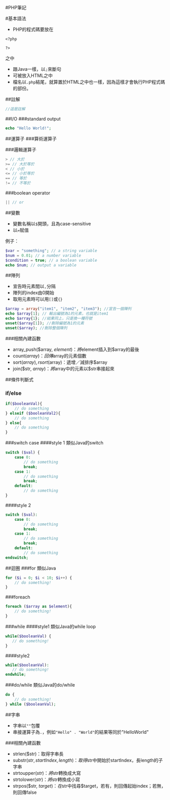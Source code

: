 #PHP筆記

#基本語法
* PHP的程式碼要放在
```
<?php
     
?>
```
之中

* 跟Java一樣，以`;`來斷句
* 可被放入HTML之中
* 檔名以`.php`結尾，就算置於HTML之中也一樣，因為這樣才會執行PHP程式碼的部份。

##註解
```php
//這是註解
```

##I/O
###standard output
```php
echo "Hello World!";
```

##運算子
###算術運算子

###邏輯運算子
```php
> // 大於
>= // 大於等於
< // 小於
<= // 小於等於
== // 等於
!= // 不等於
```

###boolean operator
```php
|| // or
```

##變數
* 變數名稱以`$`開頭，且為case-sensitive
* 以`=`賦值

例子：
```php
$var = "something"; // a string variable
$num = 0.01; // a number variable
$condition = true; // a boolean variable
echo $num; // output a variable
```

##陣列
* 宣告時元素間以`,`分隔  
* 陣列的index由0開始  
* 取用元素時可以用`[]`或`{}`  

```php
$array = array("item1", "item2", "item3"); //宣告一個陣列
echo $array[1]; // 輸出編號為1的元素，也就是item1
echo $array{1}; //結果同上，只是換一種符號
unset($array[1]); //刪除編號為1的元素
unset($array); //刪除整個陣列
```

###相關內建函數
* array_push($array, $element)：將$element插入到$array的最後
* count($array)：回傳$array的元素個數
* sort($array), rsort($array)：遞增／減排序$array
* join($str, $array)：將$array中的元素以$str串接起來

##條件判斷式
### if/else
```php
if($booleanVal){
    // do something
} elseif ($booleanVal2){
    // do something
} else{
    // do something
}
```

###switch case
####style 1
類似Java的switch

```php
switch ($val) {
    case 0:
        // do something
        break;
    case 1:
        // do something
        break;
    default:
        // do something
}
```

####style 2
```php
switch ($val):
	case 0:
        // do something
        break;
    case 1:
        // do something
        break;
    default:
        // do something
endswitch;
```


##迴圈
###for
類似Java

```php
for ($i = 0; $i < 10; $i++) {
    // do something!
}
```

###foreach
```php
foreach ($array as $element){
    // do something!
}
```

###while
####style1
類似Java的while loop
```php
while($booleanVal) {
   // do something!
}
```

####style2
```php
while($booleanVal):
   // do something!
endwhile;
```

###do/while
類似Java的do/while  
```php
do {
    // do something!
} while ($booleanVal);
```

##字串
* 字串以`""`包覆
* 串接運算子為`.`，例如`"Hello" . "World"`的結果等同於"HelloWorld"

###相關內建函數
* strlen($str)：取得字串長
* substr($str, startIndex, length)：取得$str中開始於startIndex，長length的子字串
* strtoupper($str)：將$str轉換成大寫
* strtolower($str)：將$str轉換成小寫
* strpos($str, $target)：在$str中找尋$target，若有，則回傳起始index；若無，則回傳false
